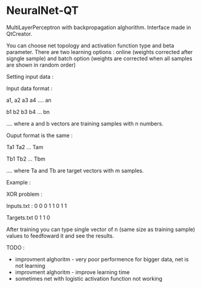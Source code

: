 # NeuralNet-QT

MultiLayerPerceptron with backpropagation alghorithm. Interface made in QtCreator.

You can choose net topology and activation function type and beta parameter. There are two learning options : online (weights corrected after signgle sample) and batch option (weights are corrected when all samples are shown in random order)

Setting input data :

Input data format :

a1, a2 a3 a4 .... an

b1 b2 b3 b4 ... bn

....
where a and b vectors are training samples with n numbers.

Ouput format is the same :

Ta1 Ta2 ... Tam

Tb1 Tb2 ... Tbm

....
where Ta and Tb are target vectors with m samples.

Example : 

XOR problem : 

Inputs.txt : 
0 0
0 1
1 0
1 1

Targets.txt
0
1
1
0


After training you can type single vector of n (same size as training sample) values to feedfoward it and see the results.

TODO : 
- improvment alghoritm - very poor performence for bigger data, net is not learning 
- improvment alghoritm - improve learning time
- sometimes net with logistic activation function not working

